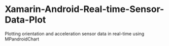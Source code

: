 # Xamarin-Android-Real-time-Sensor-Data-Plot
Plotting orientation and acceleration sensor data in real-time using MPandroidChart 
